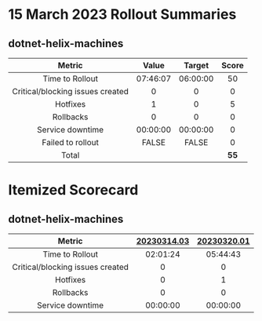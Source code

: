 # 15 March 2023 Rollout Summaries

## dotnet-helix-machines

|              Metric              |   Value  |  Target  |   Score   |
|:--------------------------------:|:--------:|:--------:|:---------:|
| Time to Rollout                  | 07:46:07 | 06:00:00 |     50     |
| Critical/blocking issues created |     0    |    0     |     0     |
| Hotfixes                         |     1    |    0     |     5     |
| Rollbacks                        |     0    |    0     |     0     |
| Service downtime                 | 00:00:00 | 00:00:00 |     0     |
| Failed to rollout                |   FALSE  |   FALSE  |     0     |
| Total                            |          |          |   **55**   |


# Itemized Scorecard

## dotnet-helix-machines

| Metric | [20230314.03](https://dev.azure.com/dnceng/7ea9116e-9fac-403d-b258-b31fcf1bb293/_build/results?buildId=2135413) | [20230320.01](https://dev.azure.com/dnceng/7ea9116e-9fac-403d-b258-b31fcf1bb293/_build/results?buildId=2139552) |
|:-----:|:-----:|:-----:|
| Time to Rollout | 02:01:24 | 05:44:43 |
| Critical/blocking issues created | 0 | 0 |
| Hotfixes | 0 | 1 |
| Rollbacks | 0 | 0 |
| Service downtime | 00:00:00 | 00:00:00 |

